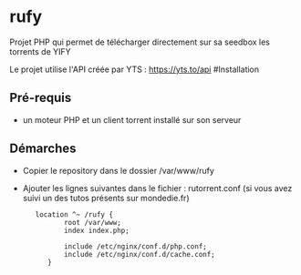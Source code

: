 # rufy
Projet PHP qui permet de télécharger directement sur sa seedbox les torrents de YIFY

Le projet utilise l'API créée par YTS : https://yts.to/api
#Installation

## Pré-requis
- un moteur PHP et un client torrent installé sur son serveur

## Démarches

- Copier le repository dans le dossier /var/www/rufy
- Ajouter les lignes suivantes dans le fichier : rutorrent.conf (si vous avez suivi un des tutos présents sur mondedie.fr)
        
         location ^~ /rufy {
            	root /var/www;
            	index index.php;
            	
                include /etc/nginx/conf.d/php.conf;
            	include /etc/nginx/conf.d/cache.conf;
            }
